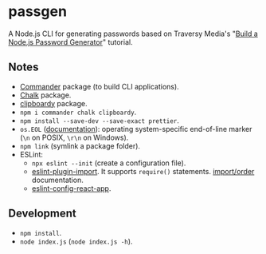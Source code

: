 # passgen

A Node.js CLI for generating passwords based on Traversy Media's "[Build a Node.js Password Generator](https://youtu.be/3Xx83JAktXk)" tutorial.

## Notes

- [Commander](https://github.com/tj/commander.js) package (to build CLI applications).
- [Chalk](https://github.com/chalk/chalk) package.
- [clipboardy](https://github.com/sindresorhus/clipboardy) package.
- `npm i commander chalk clipboardy`.
- `npm install --save-dev --save-exact prettier`.
- `os.EOL` ([documentation](https://nodejs.org/docs/latest-v14.x/api/os.html#os_os_eol)): operating system-specific end-of-line marker (`\n` on POSIX, `\r\n` on Windows).
- `npm link` (symlink a package folder).
- ESLint:
  - `npx eslint --init` (create a configuration file).
  - [eslint-plugin-import](https://github.com/import-js/eslint-plugin-import). It supports `require()` statements. [import/order](https://github.com/import-js/eslint-plugin-import/blob/master/docs/rules/order.md) documentation.
  - [eslint-config-react-app](https://github.com/facebook/create-react-app/tree/main/packages/eslint-config-react-app).

## Development

- `npm install`.
- `node index.js` (`node index.js -h`).
